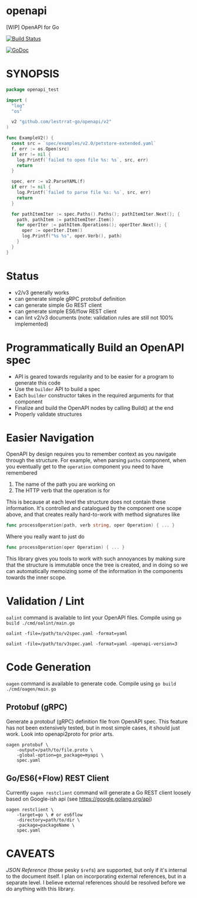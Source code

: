 openapi
=======

[WIP] OpenAPI for Go

[![Build Status](https://travis-ci.org/lestrrat-go/openapi.svg?branch=master)](https://travis-ci.org/lestrrat-go/openapi)

[![GoDoc](https://godoc.org/github.com/lestrrat-go/openapi?status.svg)](https://godoc.org/github.com/lestrrat-go/openapi)

# SYNOPSIS

```go
package openapi_test

import (
  "log"
  "os"

  v2 "github.com/lestrrat-go/openapi/v2"
)

func ExampleV2() {
  const src = `spec/examples/v2.0/petstore-extended.yaml`
  f, err := os.Open(src)
  if err != nil {
    log.Printf(`failed to open file %s: %s`, src, err)
    return
  }

  spec, err := v2.ParseYAML(f)
  if err != nil {
    log.Printf(`failed to parse file %s: %s`, src, err)
    return
  }

  for pathItemIter := spec.Paths().Paths(); pathItemIter.Next(); {
    path, pathItem := pathItemIter.Item()
    for operIter := pathItem.Operations(); operIter.Next(); {
      oper := operIter.Item()
      log.Printf("%s %s", oper.Verb(), path)
    }
  }
}
```

# Status

* v2/v3 generally works
* can generate simple gRPC protobuf definition
* can generate simple Go REST client
* can generate simple ES6/flow REST client
* can lint v2/v3 documents (note: validation rules are still not 100% implemented)

# Programmatically Build an OpenAPI spec

* API is geared towards regularity and to be easier for a program to generate this code
* Use the `builder` API to build a spec
* Each `builder` constructor takes in the required arguments for that component
* Finalize and build the OpenAPI nodes by calling Build() at the end
* Properly validate structures

# Easier Navigation

OpenAPI by design requires you to remember context as you navigate through the structure.
For example, when parsing `paths` component, when you eventually get to the `operation`
component you need to have remembered 

1. The name of the path you are working on
2. The HTTP verb that the operation is for

This is because at each level the structure does not contain these information. It's
controlled and catalogued by the component one scope above, and that creates really
hard-to-work with method signatures like

```go
func processOperation(path, verb string, oper Operation) { ... }
```

Where you really want to just do

```go
func processOperation(oper Operation) { ... }
```

This library gives you tools to work with such annoyances by making sure that the
structure is immutable once the tree is created, and in doing so we can
automatically memoizing some of the information in the components towards the
inner scope.

# Validation / Lint

`oalint` command is available to lint your OpenAPI files. Compile using `go build ./cmd/oalint/main.go`

```
oalint -file=/path/to/v2spec.yaml -format=yaml
```

```
oalint -file=/path/to/v3spec.yaml -format=yaml -openapi-version=3
```

# Code Generation

`oagen` command is available to generate code. Compile using `go build ./cmd/oagen/main.go`

## Protobuf (gRPC)

Generate a protobuf (gRPC) definition file from OpenAPI spec. This feature has not been extensively tested, but in most simple cases, it should just work. Look into openapi2proto for prior arts.

```
oagen protobuf \
    -output=/path/to/file.proto \
    -global-option=go_package=myapi \
    spec.yaml
```

## Go/ES6(+Flow) REST Client

Currently `oagen restclient` command will generate a Go REST client loosely based on
Google-ish api (see https://google.golang.org/api)

```
oagen restclient \
    -target=go \ # or es6flow
    -directory=path/to/dir \
    -package=packageName \
    spec.yaml
```

# CAVEATS

*JSON Reference* (those pesky `$ref`s) are supported, but only if it's internal to the document itself.
I plan on incorporating external references, but in a separate level. I believe external references
should be resolved before we do anything with this library.